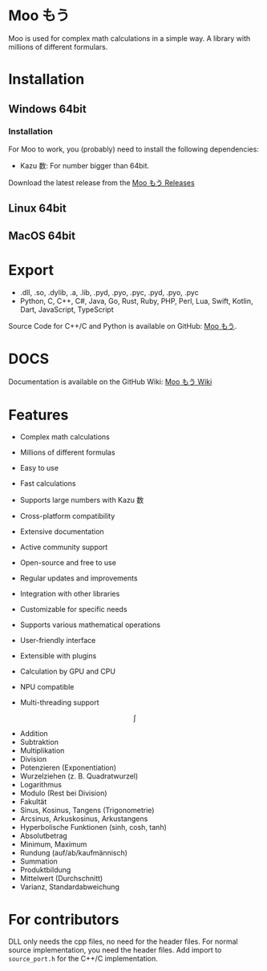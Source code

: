 # Moo もう

Moo is used for complex math calculations in a simple way. A library with millions of different formulars.

# Installation

## Windows 64bit

### Installation

For Moo to work, you (probably) need to install the following dependencies:
- Kazu 数: For number bigger than 64bit.

Download the latest release from the [Moo もう Releases](https://github.com/DevKiDCosmo/TheMathLib/releases)

## Linux 64bit

## MacOS 64bit


# Export

- .dll, .so, .dylib, .a, .lib, .pyd, .pyo, .pyc, .pyd, .pyo, .pyc
- Python, C, C++, C#, Java, Go, Rust, Ruby, PHP, Perl, Lua, Swift, Kotlin, Dart, JavaScript, TypeScript

Source Code for C++/C and Python is available on GitHub: [Moo もう](https://github.com/DevKiDCosmo/TheMathLib).

# DOCS

Documentation is available on the GitHub Wiki: [Moo もう Wiki](https://github.com/DevKiDCosmo/TheMathLib/wiki)

# Features
- Complex math calculations
- Millions of different formulas
- Easy to use
- Fast calculations
- Supports large numbers with Kazu 数
- Cross-platform compatibility
- Extensive documentation
- Active community support
- Open-source and free to use
- Regular updates and improvements
- Integration with other libraries
- Customizable for specific needs
- Supports various mathematical operations
- User-friendly interface
- Extensible with plugins




- Calculation by GPU and CPU
- NPU compatible
- Multi-threading support


$$ \int $$

- Addition
- Subtraktion
- Multiplikation
- Division
- Potenzieren (Exponentiation)
- Wurzelziehen (z. B. Quadratwurzel)
- Logarithmus
- Modulo (Rest bei Division)
- Fakultät
- Sinus, Kosinus, Tangens (Trigonometrie)
- Arcsinus, Arkuskosinus, Arkustangens
- Hyperbolische Funktionen (sinh, cosh, tanh)
- Absolutbetrag
- Minimum, Maximum
- Rundung (auf/ab/kaufmännisch)
- Summation
- Produktbildung
- Mittelwert (Durchschnitt)
- Varianz, Standardabweichung


# For contributors

DLL only needs the cpp files, no need for the header files. For normal source implementation, you need the header files.
Add import to `source_port.h` for the C++/C implementation.